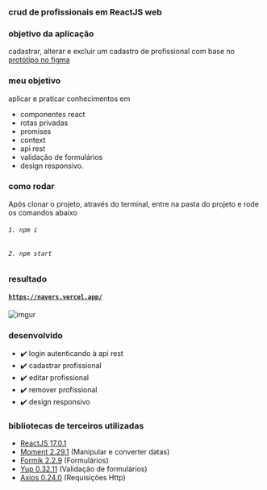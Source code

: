 ### crud de profissionais em ReactJS web

### objetivo da aplicação
cadastrar, alterar e excluir um cadastro de profissional com base no 
<a href="https://www.figma.com/file/II8UDFm2uJFZaD0FOPcinP/Teste-Front-End?node-id=0%3A1" target="_blank">protótipo no figma</a>

### meu objetivo
aplicar e praticar conhecimentos em 
* componentes react
* rotas privadas
* promises
* context
* api rest
* validação de formulários
* design responsivo. 

### como rodar
Após clonar o projeto, através do terminal, entre na pasta do projeto e rode os comandos abaixo
###### `1. npm i`
###### `2. npm start`

### resultado
#### <a href="https://navers.vercel.app/" target="_blank">`https://navers.vercel.app/`</a>

![imgur](https://i.imgur.com/NGCdO11.gif)
 
### desenvolvido
* ✔️ login autenticando à api rest
* ✔️ cadastrar profissional
* ✔️ editar profissional
* ✔️ remover profissional
* ✔️ design responsivo

### bibliotecas de terceiros utilizadas
* <a href="https://reactjs.org/" about="_blank">ReactJS 17.0.1</a>
* <a href="https://momentjs.com/" about="_blank">Moment 2.29.1</a> (Manipular e converter datas)
* <a href="https://formik.org/" about="_blank">Formik 2.2.9</a> (Formulários)
* <a href="https://www.npmjs.com/package/yup" about="_blank">Yup 0.32.11</a> (Validação de formulários)
* <a href="https://axios-http.com/" about="_blank">Axios 0.24.0</a> (Requisições Http) 
